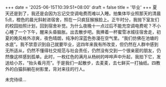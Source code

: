 +++
date = '2025-06-15T10:39:51+08:00'
draft = false
title = '毕业'
+++
夏天还是到了，我还是会因为忘记交空调电费而难以入睡。拍集体毕业照那天的清晨5点，橙色的晨光斜射进宿舍，照在一只疯狂猴猴脸上。正午时分，我抛下室友们的校园拍照计划，回到宿舍补觉。为什么夜晚十一点过后不能充空调电费呢？不小心睡了一个下午，醒来头昏脑胀。出去散步吧。我捧着一杯蜜雪冰城往宿舍走，初夏的晚风格外凉爽，夜色晴朗，纯净的深蓝色弥漫在空气里。“我们仿佛在池塘的水底”。我不禁意识到自己就要毕业，这四年来我有所改变，但仍然在人群中感到无所适从，仍然不懂得社交规范与社会责任，仍然没有交到一个很亲密的朋友，仍然像这样感到孤单。此时，一枚红色的满月从杨树的哗哗声中升起，我拍下它，发送给小苏，“抬头看月亮”。于是我们一起散步，去麦麦，去七鲜买一打抽纸。四教外的白猫斜躺在树影里，背对来往的行人。

未完待续...
